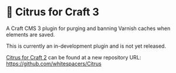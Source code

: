 🍊 Citrus for Craft 3
=====
A Craft CMS 3 plugin for purging and banning Varnish caches when elements are saved.

This is currently an in-development plugin and is not yet released.

[Citrus for Craft 2](https://github.com/whitespacers/Citrus) can be found at a new repository URL:
https://github.com/whitespacers/Citrus
